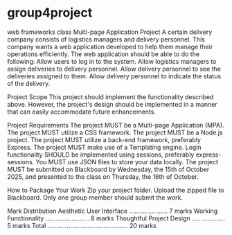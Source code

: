 # group4project
web frameworks class
Multi-page Application Project
A certain delivery company consists of logistics managers and delivery personnel. This company wants a web application developed to help them manage their operations efficiently. The web application should be able to do the following:
Allow users to log in to the system.
Allow logistics managers to assign deliveries to delivery personnel.
Allow delivery personnel to see the deliveries assigned to them.
Allow delivery personnel to indicate the status of the delivery.


Project Scope
This project should implement the functionality described above. However, the project's design should be implemented in a manner that can easily accommodate future enhancements.

Project Requirements
The project MUST be a Multi-page Application (MPA).
The project MUST utilize a CSS framework.
The project MUST be a Node.js project.
The project MUST utilize a back-end framework, preferably Express.
The project MUST make use of a Templating engine.
Login functionality SHOULD be implemented using sessions, preferably express-sessions.
You MUST use JSON files to store your data locally.
The project MUST be submitted on Blackboard by Wednesday, the 15th of October 2025, and presented to the class on Thursday, the 16th of October.


How to Package Your Work
Zip your project folder.
Upload the zipped file to Blackboard.
Only one group member should submit the work.


Mark Distribution
Aesthetic User Interface …………………. 7 marks
Working Functionality …………..……….. 8 marks
Thoughtful Project Design ………………. 5 marks
Total ………………………………………. 20 marks
